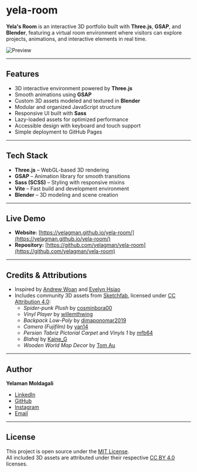 # yela-room

**Yela's Room** is an interactive 3D portfolio built with **Three.js**, **GSAP**, and **Blender**, featuring a virtual room environment where visitors can explore projects, animations, and interactive elements in real time.

![Preview](https://yelagman.github.io/yela-room/images/preview.webp)

---

## Features

- 3D interactive environment powered by **Three.js**
- Smooth animations using **GSAP**
- Custom 3D assets modeled and textured in **Blender**
- Modular and organized JavaScript structure
- Responsive UI built with **Sass**
- Lazy-loaded assets for optimized performance
- Accessible design with keyboard and touch support
- Simple deployment to GitHub Pages

---

## Tech Stack

- **Three.js** – WebGL-based 3D rendering
- **GSAP** – Animation library for smooth transitions
- **Sass (SCSS)** – Styling with responsive mixins
- **Vite** – Fast build and development environment
- **Blender** – 3D modeling and scene creation

---

## Live Demo

- **Website:** [https://yelagman.github.io/yela-room/](https://yelagman.github.io/yela-room/)  
- **Repository:** [https://github.com/yelagman/yela-room](https://github.com/yelagman/yela-room)

---

## Credits & Attributions

- Inspired by [Andrew Woan](https://www.youtube.com/@andrewwoan) and [Evelyn Hsiao](https://www.evelynhsiao.dev/)
- Includes community 3D assets from [Sketchfab](https://sketchfab.com), licensed under [CC Attribution 4.0](https://creativecommons.org/licenses/by/4.0/):
  - *Spider-punk Plush* by [cosminbora00](https://sketchfab.com/cosminbora00)
  - *Vinyl Player* by [willemthwing](https://sketchfab.com/willemthwing)
  - *Backpack Low-Poly* by [dimaponomar2019](https://sketchfab.com/dimaponomar2019)
  - *Camera (Fujifilm)* by [yan14](https://sketchfab.com/yan14)
  - *Persian Tabriz Pictorial Carpet* and *Vinyls 1* by [mfb64](https://sketchfab.com/mfb64)
  - *Blahaj* by [Kaine_G](https://sketchfab.com/Kaine_G)
  - *Wooden World Map Decor* by [Tom Au](https://sketchfab.com/trietau)

---

## Author

**Yelaman Moldagali**  
- [LinkedIn](https://www.linkedin.com/in/yelaman-moldagali/)  
- [GitHub](https://github.com/yelagman)  
- [Instagram](https://www.instagram.com/jibaliba/)  
- [Email](mailto:yela.ughter@gmail.com)

---

## License

This project is open source under the [MIT License](LICENSE).  
All included 3D assets are attributed under their respective [CC BY 4.0](https://creativecommons.org/licenses/by/4.0/) licenses.
